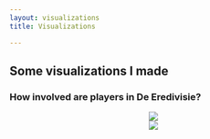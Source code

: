 ```yaml
---
layout: visualizations
title: Visualizations

---
```

## Some visualizations I made

### How involved are players in De Eredivisie?
<div style="text-align:center"><img src="https://raw.githubusercontent.com/RobinKoetsier/robinkoetsier.github.io/master/assets/img/visualizations/belangrijk.png"></div>

<div style="text-align:center"><img src="https://raw.githubusercontent.com/RobinKoetsier/robinkoetsier.github.io/master/assets/img/visualizations/xGChain.png"></div>









